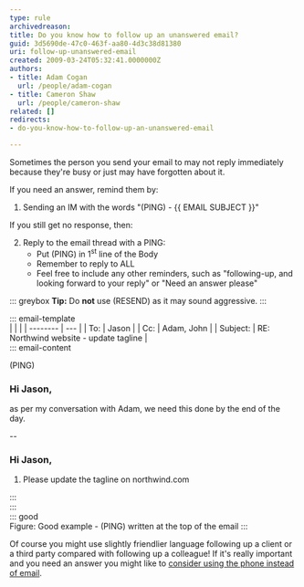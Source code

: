 ```yaml
---
type: rule
archivedreason: 
title: Do you know how to follow up an unanswered email?
guid: 3d5690de-47c0-463f-aa80-4d3c38d81380
uri: follow-up-unanswered-email
created: 2009-03-24T05:32:41.0000000Z
authors:
- title: Adam Cogan
  url: /people/adam-cogan
- title: Cameron Shaw
  url: /people/cameron-shaw
related: []
redirects:
- do-you-know-how-to-follow-up-an-unanswered-email

---
```


Sometimes the person you send your email to may not reply immediately because they're busy or just may have forgotten about it. 

<!--endintro-->

If you need an answer, remind them by:

1. Sending an IM with the words "(PING) - {{ EMAIL SUBJECT }}"

If you still get no response, then:

2. Reply to the email thread with a PING:  
   - Put (PING) in 1<sup>st</sup> line of the Body
   - Remember to reply to ALL
   - Feel free to include any other reminders, such as "following-up, and looking forward to your reply" or "Need an answer please"

::: greybox
**Tip:** Do **not** use (RESEND) as it may sound aggressive.
:::

::: email-template  
|          |     |
| -------- | --- |
| To:      | Jason |
| Cc:      | Adam, John |
| Subject: | RE: Northwind website - update tagline |  
::: email-content  

(PING)

### Hi Jason,  

as per my conversation with Adam, we need this done by the end of the day.

--

### Hi Jason,  

1. Please update the tagline on northwind.com

:::  
:::  
::: good  
Figure: Good example - (PING) written at the top of the email
:::

Of course you might use slightly friendlier language following up a client or a third party compared with following up a colleague! If it's really important and you need an answer you might like to [consider using the phone instead of email](/dones-do-you-use-email-for-tasks-only-not-communication).
